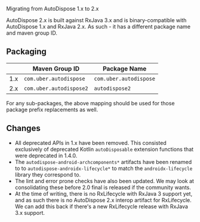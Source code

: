 Migrating from AutoDispose 1.x to 2.x

AutoDispose 2.x is built against RxJava 3.x and is binary-compatible with AutoDispose 1.x and RxJava 2.x. As such - it has a different package name and maven group ID.

## Packaging

|  | Maven Group ID | Package Name |
| --- | --- | --- |
| 1.x | `com.uber.autodispose` | `com.uber.autodispose` |
| 2.x | `com.uber.autodispose2` | `autodispose2` |

For any sub-packages, the above mapping should be used for those package prefix replacements as well.

## Changes

-   All deprecated APIs in 1.x have been removed. This consisted exclusively of deprecated Kotlin `autoDisposable` extension functions that were deprecated in 1.4.0.
-   The `autodispose-android-archcomponents*` artifacts have been renamed to to `autodispose-androidx-lifecycle*` to match the `androidx-lifecycle` library they correspond to.
-   The lint and error prone checks have also been updated. We may look at consolidating these before 2.0 final is released if the community wants.
-   At the time of writing, there is no RxLifecycle with RxJava 3 support yet, and as such there is no AutoDispose 2.x interop artifact for RxLifecycle. We can add this back if there's a new RxLifecycle release with RxJava 3.x support.
